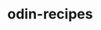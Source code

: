 # odin-recipes
<!-- This project is to create a webpage with an ordered list of recipes including links to external sites hosting those recipes. the goal is to integrate links, ordered lists, and basic HTML work into an actual working webpage. -->